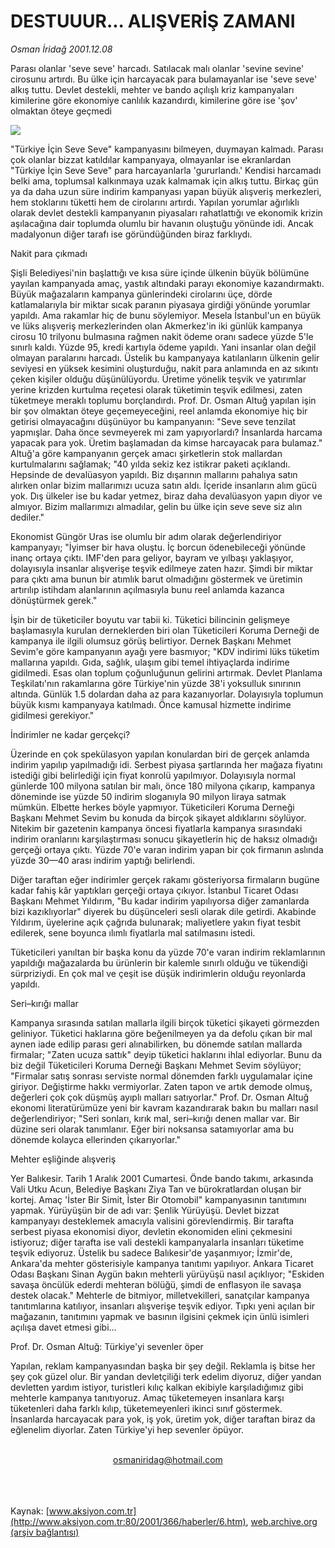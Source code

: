 # DESTUUUR... ALIŞVERİŞ ZAMANI

*Osman İridağ 2001.12.08*

<div>
 <p class="spot">
  Parası olanlar 'seve seve' harcadı. Satılacak malı olanlar 'sevine sevine' cirosunu artırdı. Bu ülke için harcayacak para bulamayanlar ise 'seve seve' alkış tuttu. Devlet destekli, mehter ve bando açılışlı kriz kampanyaları kimilerine göre ekonomiye canlılık kazandırdı, kimilerine göre ise 'şov' olmaktan öteye geçmedi
 </p>
 <p class="metin">
 </p>
 <img border="0" src="/web/20020415201653im_/http://www.aksiyon.com.tr/2001/366/resimler/destur.jpg"/>
 <p class="metin">
  "Türkiye İçin Seve Seve" kampanyasını bilmeyen, duymayan kalmadı. Parası çok olanlar bizzat katıldılar kampanyaya, olmayanlar ise ekranlardan "Türkiye İçin Seve Seve" para harcayanlarla 'gururlandı.' Kendisi harcamadı belki ama, toplumsal kalkınmaya uzak kalmamak için alkış tuttu. Birkaç gün ya da daha uzun süre indirim kampanyası yapan büyük alışveriş merkezleri, hem stoklarını tüketti hem de cirolarını artırdı. Yapılan yorumlar ağırlıklı olarak devlet destekli kampanyanın piyasaları rahatlattığı ve ekonomik krizin aşılacağına dair toplumda olumlu bir havanın oluştuğu yönünde idi. Ancak madalyonun diğer tarafı ise göründüğünden biraz farklıydı.
 </p>
 <p class="metin">
  Nakit para çıkmadı
 </p>
 <p class="metin">
  Şişli Belediyesi'nin başlattığı ve kısa süre içinde ülkenin büyük bölümüne yayılan kampanyada amaç, yastık altındaki parayı ekonomiye kazandırmaktı. Büyük mağazaların kampanya günlerindeki cirolarını üçe, dörde katlamalarıyla bir miktar sıcak paranın piyasaya girdiği yönünde yorumlar yapıldı. Ama rakamlar hiç de bunu söylemiyor. Mesela İstanbul'un en büyük ve lüks alışveriş merkezlerinden olan Akmerkez'in iki günlük kampanya cirosu 10 trilyonu bulmasına rağmen nakit ödeme oranı sadece yüzde 5'le sınırlı kaldı. Yüzde 95, kredi kartıyla ödeme yapıldı. Yani insanlar olan değil olmayan paralarını harcadı. Üstelik bu kampanyaya katılanların ülkenin gelir seviyesi en yüksek kesimini oluşturduğu, nakit para anlamında en az sıkıntı çeken kişiler olduğu düşünülüyordu. Üretime yönelik teşvik ve yatırımlar yerine krizden kurtulma reçetesi olarak tüketimin teşvik edilmesi, zaten tüketmeye meraklı toplumu borçlandırdı. Prof. Dr. Osman Altuğ yapılan işin bir şov olmaktan öteye geçemeyeceğini, reel anlamda ekonomiye hiç bir getirisi olmayacağını düşünüyor bu kampanyanın: "Seve seve tenzilat yapmışlar. Daha önce sevmeyerek mi zam yapıyorlardı? İnsanlarda harcama yapacak para yok. Üretim başlamadan da kimse harcayacak para bulamaz." Altuğ'a göre kampanyanın gerçek amacı şirketlerin stok mallardan kurtulmalarını sağlamak; "40 yılda sekiz kez istikrar paketi açıklandı. Hepsinde de devalüasyon yapıldı. Biz dışarının mallarını pahalıya satın alırken onlar bizim mallarımızı ucuza satın aldı. İçeride insanların alım gücü yok. Dış ülkeler ise bu kadar yetmez, biraz daha devalüasyon yapın diyor ve almıyor. Bizim mallarımızı almadılar, gelin bu ülke için seve seve siz alın dediler."
 </p>
 <p class="metin">
  Ekonomist Güngör Uras ise olumlu bir adım olarak değerlendiriyor kampanyayı; "İyimser bir hava oluştu. İç borcun ödenebileceği yönünde inanç ortaya çıktı. IMF'den para geliyor, bayram ve yılbaşı yaklaşıyor, dolayısıyla insanlar alışverişe teşvik edilmeye zaten hazır. Şimdi bir miktar para çıktı ama bunun bir atımlık barut olmadığını göstermek ve üretimin artırılıp istihdam alanlarının açılmasıyla bunu reel anlamda kazanca dönüştürmek gerek."
 </p>
 <p class="metin">
  İşin bir de tüketiciler boyutu var tabii ki. Tüketici bilincinin gelişmeye başlamasıyla kurulan derneklerden biri olan Tüketicileri Koruma Derneği de kampanya ile ilgili olumsuz görüş belirtiyor. Dernek Başkanı Mehmet Sevim'e göre kampanyanın ayağı yere basmıyor; "KDV indirimi lüks tüketim mallarına yapıldı. Gıda, sağlık, ulaşım gibi temel ihtiyaçlarda indirime gidilmedi. Esas olan toplum çoğunluğunun gelirini artırmak. Devlet Planlama Teşkilatı'nın rakamlarına göre Türkiye'nin yüzde 38'i yoksulluk sınırının altında. Günlük 1.5 dolardan daha az para kazanıyorlar. Dolayısıyla toplumun büyük kısmı kampanyaya katılmadı. Önce kamusal hizmette indirime gidilmesi gerekiyor."
 </p>
 <p class="metin">
  İndirimler ne kadar gerçekçi?
 </p>
 <p class="metin">
  Üzerinde en çok spekülasyon yapılan konulardan biri de gerçek anlamda indirim yapılıp yapılmadığı idi. Serbest piyasa şartlarında her mağaza fiyatını istediği gibi belirlediği için fiyat konrolü yapılmıyor. Dolayısıyla normal günlerde 100 milyona satılan bir malı, önce 180 milyona çıkarıp, kampanya döneminde ise yüzde 50 indirim sloganıyla 90 milyon liraya satmak mümkün. Elbette herkes böyle yapmıyor. Tüketicileri Koruma Derneği Başkanı Mehmet Sevim bu konuda da birçok şikayet aldıklarını söylüyor. Nitekim bir gazetenin kampanya öncesi fiyatlarla kampanya sırasındaki indirim oranlarını karşılaştırması sonucu şikayetlerin hiç de haksız olmadığı gerçeği ortaya çıktı. Yüzde 70'e varan indirim yapan bir çok firmanın aslında yüzde 30—40 arası indirim yaptığı belirlendi.
 </p>
 <p class="metin">
  Diğer taraftan eğer indirimler gerçek rakamı gösteriyorsa firmaların bugüne kadar fahiş kâr yaptıkları gerçeği ortaya çıkıyor. İstanbul Ticaret Odası Başkanı Mehmet Yıldırım, "Bu kadar indirim yapılıyorsa diğer zamanlarda bizi kazıklıyorlar" diyerek bu düşünceleri sesli olarak dile getirdi. Akabinde Yıldırım, üyelerine açık çağrıda bulunarak; maliyetlere yakın fiyat tesbit edilerek, sene boyunca ılımlı fiyatlarla mal satılmasını istedi.
 </p>
 <p class="metin">
  Tüketicileri yanıltan bir başka konu da yüzde 70'e varan indirim reklamlarının yapıldığı mağazalarda bu ürünlerin bir kalemle sınırlı olduğu ve tükendiği sürpriziydi. En çok mal ve çeşit ise düşük indirimlerin olduğu reyonlarda yapıldı.
 </p>
 <p class="metin">
  Seri–kırığı mallar
 </p>
 <p class="metin">
  Kampanya sırasında satılan mallarla ilgili birçok tüketici şikayeti görmezden geliniyor. Tüketici haklarına göre beğenilmeyen ya da defolu çıkan bir mal aynen iade edilip parası geri alınabilirken, bu dönemde satılan mallarda firmalar; "Zaten ucuza sattık" deyip tüketici haklarını ihlal ediyorlar. Bunu da biz değil Tüketicileri Koruma Derneği Başkanı Mehmet Sevim söylüyor; "Firmalar satış sonrası serviste normal dönemden farklı uygulamalar içine giriyor. Değiştirme hakkı vermiyorlar. Zaten tapon ve artık demode olmuş, değerleri çok çok düşmüş ayıplı malları satıyorlar." Prof. Dr. Osman Altuğ ekonomi literatürümüze yeni bir kavram kazandırarak bakın bu malları nasıl değerlendiriyor; "Seri sonları, kırık mal, seri–kırığı denen mallar var. Bir düzine seri olarak tanımlanır. Eğer biri noksansa satamıyorlar ama bu dönemde kolayca ellerinden çıkarıyorlar."
 </p>
 <p class="metin">
  Mehter eşliğinde alışveriş
 </p>
 <p class="metin">
  Yer Balıkesir. Tarih 1 Aralık 2001 Cumartesi. Önde bando takımı, arkasında Vali Utku Acun, Belediye Başkanı Ziya Tan ve bürokratlardan oluşan bir kortej. Amaç 'İster Bir Simit, İster Bir Otomobil" kampanyasının tanıtımını yapmak. Yürüyüşün bir de adı var: Şenlik Yürüyüşü. Devlet bizzat kampanyayı desteklemek amacıyla valisini görevlendirmiş. Bir tarafta serbest piyasa ekonomisi diyor, devletin ekonomiden elini çekmesini istiyoruz; diğer tarafta ise vali destekli kampanyalarla insanları tüketime teşvik ediyoruz. Üstelik bu sadece Balıkesir'de yaşanmıyor; İzmir'de, Ankara'da mehter gösterisiyle kampanya tanıtımı yapılıyor. Ankara Ticaret Odası Başkanı Sinan Aygün bakın mehterli yürüyüşü nasıl açıklıyor; "Eskiden savaşa öncülük ederdi mehteran bölüğü, şimdi de enflasyon ile savaşa destek olacak." Mehterle de bitmiyor, milletvekilleri, sanatçılar kampanya tanıtımlarına katılıyor, insanları alışverişe teşvik ediyor. Tıpkı yeni açılan bir mağazanın, tanıtımını yapmak ve basının ilgisini çekmek için ünlü isimleri açılışa davet etmesi gibi...
 </p>
 <p class="metin">
 </p>
 <p class="arabaslik">
  Prof. Dr. Osman Altuğ: Türkiye'yi sevenler öper
 </p>
 <p class="metin">
  Yapılan, reklam kampanyasından başka bir şey değil. Reklamla iş bitse her şey çok güzel olur. Bir yandan devletçiliği terk edelim diyoruz, diğer yandan devletten yardım istiyor, turistleri kılıç kalkan ekibiyle karşıladığımız gibi mehterle kampanya tanıtıyoruz. Amaç tüketemeyen insanlara karşı tüketenleri daha farklı kılıp, tüketemeyenleri ikinci sınıf göstermek. İnsanlarda harcayacak para yok, iş yok, üretim yok, diğer taraftan biraz da eğlenelim diyorlar. Zaten Türkiye'yi hep sevenler öpüyor.
 </p>
 <br/>
 <center>
  <a class="anaorta" href="http://web.archive.org/web/20020415201653/mailto:osmaniridag@hotmail.com">
   osmaniridag@hotmail.com
  </a>
 </center>
 <br/>
 <br/>
 <br/>
</div>

Kaynak: [www.aksiyon.com.tr](http://www.aksiyon.com.tr:80/2001/366/haberler/6.htm), [web.archive.org (arşiv bağlantısı)](http://web.archive.org/web/20020415201653/http://www.aksiyon.com.tr:80/2001/366/haberler/6.htm)
